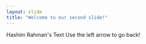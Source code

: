 ```yaml
---
layout: slide
title: "Welcome to our second slide!"
---
```

Hashim Rahman's Text
Use the left arrow to go back!
